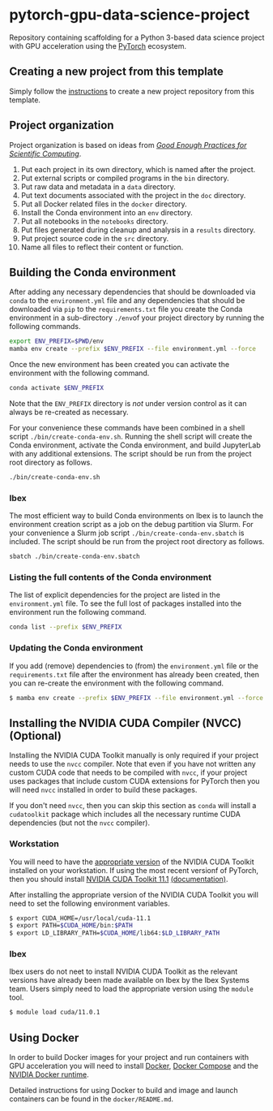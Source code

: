 # pytorch-gpu-data-science-project

Repository containing scaffolding for a Python 3-based data science project with GPU acceleration using the [PyTorch](https://pytorch.org/) ecosystem. 

## Creating a new project from this template

Simply follow the [instructions](https://help.github.com/en/articles/creating-a-repository-from-a-template) to create a new project repository from this template.

## Project organization

Project organization is based on ideas from [_Good Enough Practices for Scientific Computing_](https://journals.plos.org/ploscompbiol/article?id=10.1371/journal.pcbi.1005510).

1. Put each project in its own directory, which is named after the project.
2. Put external scripts or compiled programs in the `bin` directory.
3. Put raw data and metadata in a `data` directory.
4. Put text documents associated with the project in the `doc` directory.
5. Put all Docker related files in the `docker` directory.
6. Install the Conda environment into an `env` directory. 
7. Put all notebooks in the `notebooks` directory.
8. Put files generated during cleanup and analysis in a `results` directory.
9. Put project source code in the `src` directory.
10. Name all files to reflect their content or function.

## Building the Conda environment

After adding any necessary dependencies that should be downloaded via `conda` to the 
`environment.yml` file and any dependencies that should be downloaded via `pip` to the 
`requirements.txt` file you create the Conda environment in a sub-directory `./env`of your project 
directory by running the following commands.

```bash
export ENV_PREFIX=$PWD/env
mamba env create --prefix $ENV_PREFIX --file environment.yml --force
```

Once the new environment has been created you can activate the environment with the following 
command.

```bash
conda activate $ENV_PREFIX
```

Note that the `ENV_PREFIX` directory is *not* under version control as it can always be re-created as 
necessary.

For your convenience these commands have been combined in a shell script `./bin/create-conda-env.sh`. 
Running the shell script will create the Conda environment, activate the Conda environment, and build 
JupyterLab with any additional extensions. The script should be run from the project root directory 
as follows. 

```bash
./bin/create-conda-env.sh
```

### Ibex

The most efficient way to build Conda environments on Ibex is to launch the environment creation script 
as a job on the debug partition via Slurm. For your convenience a Slurm job script 
`./bin/create-conda-env.sbatch` is included. The script should be run from the project root directory 
as follows.

```bash
sbatch ./bin/create-conda-env.sbatch
```

### Listing the full contents of the Conda environment

The list of explicit dependencies for the project are listed in the `environment.yml` file. To see 
the full lost of packages installed into the environment run the following command.

```bash
conda list --prefix $ENV_PREFIX
```

### Updating the Conda environment

If you add (remove) dependencies to (from) the `environment.yml` file or the `requirements.txt` file 
after the environment has already been created, then you can re-create the environment with the 
following command.

```bash
$ mamba env create --prefix $ENV_PREFIX --file environment.yml --force
```

## Installing the NVIDIA CUDA Compiler (NVCC) (Optional)

Installing the NVIDIA CUDA Toolkit manually is only required if your project needs to use the `nvcc` compiler. 
Note that even if you have not written any custom CUDA code that needs to be compiled with `nvcc`, if your project 
uses packages that include custom CUDA extensions for PyTorch then you will need `nvcc` installed in order to build these packages.

If you don't need `nvcc`, then you can skip this section as `conda` will install a `cudatoolkit` package 
which includes all the necessary runtime CUDA dependencies (but not the `nvcc` compiler).

### Workstation

You will need to have the [appropriate version](https://developer.nvidia.com/cuda-toolkit-archive) 
of the NVIDIA CUDA Toolkit installed on your workstation. If using the most recent versionf of PyTorch, then you 
should install [NVIDIA CUDA Toolkit 11.1](https://developer.nvidia.com/cuda-11.1.1-download-archive) 
[(documentation)](https://docs.nvidia.com/cuda/archive/11.1.1/).

After installing the appropriate version of the NVIDIA CUDA Toolkit you will need to set the 
following environment variables.

```bash
$ export CUDA_HOME=/usr/local/cuda-11.1
$ export PATH=$CUDA_HOME/bin:$PATH
$ export LD_LIBRARY_PATH=$CUDA_HOME/lib64:$LD_LIBRARY_PATH
```

### Ibex

Ibex users do not neet to install NVIDIA CUDA Toolkit as the relevant versions have already been 
made available on Ibex by the Ibex Systems team. Users simply need to load the appropriate version 
using the `module` tool. 

```bash
$ module load cuda/11.0.1
```

## Using Docker

In order to build Docker images for your project and run containers with GPU acceleration you will 
need to install 
[Docker](https://docs.docker.com/install/linux/docker-ce/ubuntu/), 
[Docker Compose](https://docs.docker.com/compose/install/) and the 
[NVIDIA Docker runtime](https://github.com/NVIDIA/nvidia-docker).

Detailed instructions for using Docker to build and image and launch containers can be found in 
the `docker/README.md`.
